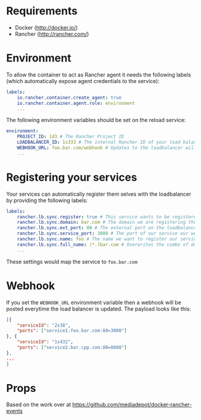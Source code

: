 # Requirements

- Docker (http://docker.io/)
- Rancher (http://rancher.com/)

# Environment

To allow the container to act as Rancher agent it needs the following labels (which automatically expose agent credentials to the service):
```yml
labels:
    io.rancher.container.create_agent: true
    io.rancher.container.agent.role: environment
    ...
```

The following environment variables should be set on the reload service:
```yml
environment:
    PROJECT_ID: 1d3 # The Rancher Project ID
    LOADBALANCER_ID: 1s333 # The internal Rancher ID of your load balancer
    WEBHOOK_URL: foo.bar.com/webhook # Updates to the loadbalancer will be posted to this webhook [optional]
    ...
```

# Registering your services

Your services can automatically register them selves with the loadbalancer by providing the following labels:
```yml
labels:
    rancher.lb.sync.register: true # This service wants to be registered)
    rancher.lb.sync.domain: bar.com # The domain we are registering the service on)
    rancher.lb.sync.ext_port: 80 # The external port on the loadbalancer we map to)
    rancher.lb.sync.service_port: 3000 # The port of our service our we mapping)
    rancher.lb.sync.name: foo # The name we want to register our service with (defaults to the service name)
    rancher.lb.sync.full_name: (*.)bar.com # Overwrites the combo of domain + name // can b `,` separated list
    ...
```
These settings would map the service to `foo.bar.com`

# Webhook

If you set the `WEBHOOK_URL` environment variable then a webhook will be posted everytime the load balancer is updated. The payload looks like this:
```json
[{
    "serviceId": "2s38",
    "ports": ["service1.foo.bar.com:80=3000"]
}, {
    "serviceId": "1s432",
    "ports": ["service2.bar.cpp.com:80=8080"]
},
...
]
```

# Props

Based on the work over at https://github.com/mediadepot/docker-rancher-events
